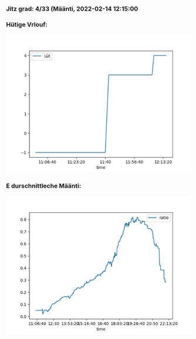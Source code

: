 ### Jitz grad: 4/33 (Määnti, 2022-02-14 12:15:00

### Hütige Vrlouf:
![Graph](Today.png)

### E durschnittleche Määnti:
![Graph](Määnti.png)